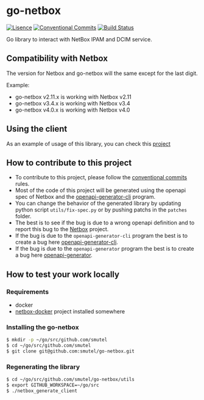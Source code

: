 # go-netbox

[![Lisence](https://img.shields.io/badge/license-ISC-informational?style=flat-square)](https://github.com/smutel/go-netbox/blob/main/LICENSE)
[![Conventional Commits](https://img.shields.io/badge/Conventional%20Commits-1.0.0-informational.svg?style=flat-square&logo=git)](https://conventionalcommits.org)
[![Build Status](https://img.shields.io/github/actions/workflow/status/smutel/go-netbox/main.yml?branch=main&style=flat-square)](https://github.com/smutel/go-netbox/actions)

Go library to interact with NetBox IPAM and DCIM service. 

## Compatibility with Netbox

The version for Netbox and go-netbox will the same except for the last digit.

Example:
* go-netbox v2.11.x is working with Netbox v2.11
* go-netbox v3.4.x is working with Netbox v3.4
* go-netbox v4.0.x is working with Netbox v4.0

## Using the client

As an example of usage of this library, you can check this [project](https://github.com/smutel/terraform-provider-netbox)

## How to contribute to this project

* To contribute to this project, please follow the [conventional commits](https://www.conventionalcommits.org/en/v1.0.0-beta.2/) rules.
* Most of the code of this project will be generated using the openapi spec of Netbox and the [openapi-generator-cli](https://github.com/OpenAPITools/openapi-generator-cli) program.
* You can change the behavior of the generated library by updating python script `utils/fix-spec.py` or by pushing patchs in the `patches` folder.
* The best is to see if the bug is due to a wrong openapi definition and to report this bug to the [Netbox](https://github.com/netbox-community/netbox) project.
* If the bug is due to the `openapi-generator-cli` program the best is to create a bug here [openapi-generator-cli](https://github.com/OpenAPITools/openapi-generator-cli).
* If the bug is due to the `openapi-generator` program the best is to create a bug here [openapi-generator](https://github.com/OpenAPITools/openapi-generator).

## How to test your work locally

### Requirements

* docker
* [netbox-docker](https://github.com/netbox-community/netbox-docker.git) project installed somewhere

### Installing the go-netbox

```sh
$ mkdir -p ~/go/src/github.com/smutel
$ cd ~/go/src/github.com/smutel
$ git clone git@github.com:smutel/go-netbox.git
```

### Regenerating the library

```sh
$ cd ~/go/src/github.com/smutel/go-netbox/utils
$ export GITHUB_WORKSPACE=~/go/src
$ ./netbox_generate_client
```
